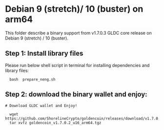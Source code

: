 # Debian 9 (stretch)/ 10 (buster) on arm64

This folder describe a binary support from v1.7.0.3 GLDC core release on Debian 9 (stretch) / 10 (buster).

## Step 1: Install library files
Please run below shell script in terminal for installing dependencies and library files:
```
  bash  prepare_neng.sh
```

## Step 2: download the binary wallet and enjoy:
```
# Download GLDC wallet and Enjoy!

  wget  https://github.com/ShorelineCrypto/goldencoin/releases/download/v1.7.0.2/goldencoin_v1.7.0.2_u16_arm64.tgz
  tar xvfz goldencoin_v1.7.0.2_u16_arm64.tgz
```
